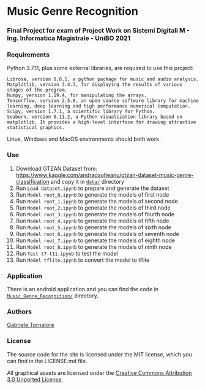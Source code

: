 # Music Genre Recognition

### Final Project for exam of Project Work on Sistemi Digitali M - Ing. Informatica Magistrale - UniBO 2021

### Requirements

Python 3.7.11, plus some external libraries, are required to use this project:
```
Librosa, version 0.8.1, a python package for music and audio analysis.
Matplotlib, version 3.4.3, for displaying the results of various stages of the program.
Numpy, version 1.19.4, for manipulating the arrays.
Tensorflow, version 2.5.0, an open source software library for machine learning, deep learning and high performance numerical computation.
Scipy, version 1.7.1, a scientific library for Python.
Seaborn, version 0.11.2, a Python visualization library based on matplotlib. It provides a high-level interface for drawing attractive statistical graphics.
```
Linux, Windows and MacOS environments should both work.

### Use

1. Download GTZAN Dataset from: https://www.kaggle.com/andradaolteanu/gtzan-dataset-music-genre-classification and copy it in [``data/``](data/) directory
2. Run ``Load dataset.ipynb`` to prepare and generate the dataset
3. Run ``Model root_0.ipynb`` to generate the models of first node
4. Run ``Model root_1.ipynb`` to generate the models of second node
5. Run ``Model root_2.ipynb`` to generate the models of third node
6. Run ``Model root_3.ipynb`` to generate the models of fourth node
7. Run ``Model root_4.ipynb`` to generate the models of fifth node
8. Run ``Model root_5.ipynb`` to generate the models of sixth node
9. Run ``Model root_6.ipynb`` to generate the models of seventh node
10. Run ``Model root_7.ipynb`` to generate the models of eighth node
11. Run ``Model root_8.ipynb`` to generate the models of ninth node
12. Run ``Test t7-t11.ipynb`` to test the model
13. Run ``Model tflite.ipynb`` to convert the model to tflite

### Application

There is an android application and you can find the code in [``Music_Genre_Recognition/``](app/Music_Genre_Recognition/) directory.

### Authors
[Gabriele Tornatore](https://github.com/it9tst)

### License

The source code for the site is licensed under the MIT license, which you can find in
the LICENSE.md file.

All graphical assets are licensed under the
[Creative Commons Attribution 3.0 Unported License](https://creativecommons.org/licenses/by/3.0/).